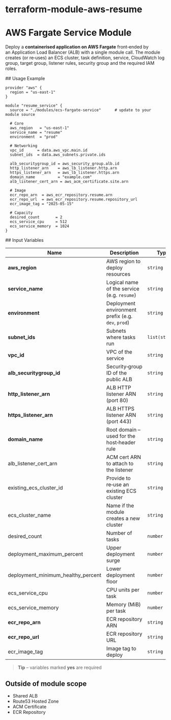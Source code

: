 # terraform-module-aws-resume
# AWS Fargate Service Module

Deploy a **containerised application on AWS Fargate** front‑ended by an Application Load Balancer (ALB) with a single module call.  The module creates (or re‑uses) an ECS cluster, task definition, service, CloudWatch log group, target group, listener rules, security group and the required IAM roles.

## Usage Example

```hcl
provider "aws" {
  region = "us‑east‑1"
}

module "resume_service" {
  source = "./modules/ecs‑fargate‑service"      # update to your module source

  # Core
  aws_region   = "us‑east‑1"
  service_name = "resume"
  environment  = "prod"

  # Networking
  vpc_id      = data.aws_vpc.main.id
  subnet_ids  = data.aws_subnets.private.ids

  alb_securitygroup_id = aws_security_group.alb.id
  http_listener_arn    = aws_lb_listener.http.arn
  https_listener_arn   = aws_lb_listener.https.arn
  domain_name          = "example.com"
  alb_listener_cert_arn = aws_acm_certificate.site.arn

  # Image
  ecr_repo_arn  = aws_ecr_repository.resume.arn
  ecr_repo_url  = aws_ecr_repository.resume.repository_url
  ecr_image_tag = "2025‑05‑15"

  # Capacity
  desired_count       = 2
  ecs_service_cpu     = 512
  ecs_service_memory  = 1024
}
```

## Input Variables

| Name                                  | Description                                        | Type           | Default  | Required |
| ------------------------------------- | -------------------------------------------------- | -------------- | -------- | :------: |
| **aws\_region**                       | AWS region to deploy resources                     | `string`       |  n/a     |  **yes** |
| **service\_name**                     | Logical name of the service (e.g. `resume`)        | `string`       | "resume" |    no    |
| **environment**                       | Deployment environment prefix (e.g. `dev`, `prod`) | `string`       | ""       |    no    |
| **subnet\_ids**                       | Subnets where tasks run                            | `list(string)` |  n/a     |  **yes** |
| **vpc\_id**                           | VPC of the service                                 | `string`       |  n/a     |  **yes** |
| **alb\_securitygroup\_id**            | Security‑group ID of the public ALB                | `string`       |  n/a     |  **yes** |
| **http\_listener\_arn**               | ALB HTTP listener ARN (port 80)                    | `string`       | n/a      |  **yes** |
| **https\_listener\_arn**              | ALB HTTPS listener ARN (port 443)                  | `string`       | n/a      |  **yes** |
| **domain\_name**                      | Root domain – used for the host‑header rule        | `string`       | n/a      |  **yes** |
| alb\_listener\_cert\_arn              | ACM cert ARN to attach to the listener             | `string`       | ""       |    no    |
| existing\_ecs\_cluster\_id            | Provide to re‑use an existing ECS cluster          | `string`       | ""       |    no    |
| ecs\_cluster\_name                    | Name if the module creates a new cluster           | `string`       | ""       |    no    |
| desired\_count                        | Number of tasks                                    | `number`       | `0`      |    no    |
| deployment\_maximum\_percent          | Upper deployment surge                             | `number`       | `100`    |    no    |
| deployment\_minimum\_healthy\_percent | Lower deployment floor                             | `number`       | `0`      |    no    |
| ecs\_service\_cpu                     | CPU units per task                                 | `number`       | `256`    |    no    |
| ecs\_service\_memory                  | Memory (MiB) per task                              | `number`       | `256`    |    no    |
| **ecr\_repo\_arn**                    | ECR repository ARN                                 | `string`       | n/a      |  **yes** |
| **ecr\_repo\_url**                    | ECR repository URL                                 | `string`       | n/a      |  **yes** |
| ecr\_image\_tag                       | Image tag to deploy                                | `string`       | "dev"    |    no    |

> **Tip** – variables marked **yes** are required

## Outside of module scope
- Shared ALB
- Route53 Hosted Zone
- ACM Certificate
- ECR Repository
